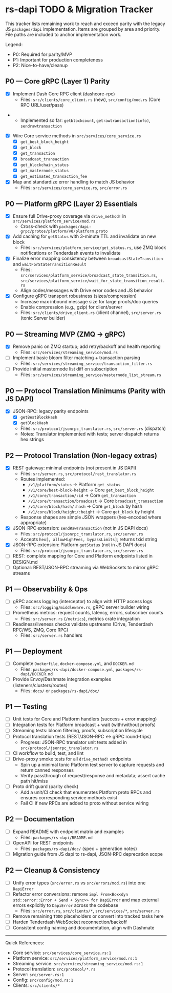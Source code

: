 # rs-dapi TODO & Migration Tracker

This tracker lists remaining work to reach and exceed parity with the legacy JS `packages/dapi` implementation. Items are grouped by area and priority. File paths are included to anchor implementation work.

Legend:
- P0: Required for parity/MVP
- P1: Important for production completeness
- P2: Nice-to-have/cleanup

## P0 — Core gRPC (Layer 1) Parity

- [x] Implement Dash Core RPC client (dashcore-rpc)
  - Files: `src/clients/core_client.rs` (new), `src/config/mod.rs` (Core RPC URL/user/pass)
-  - Implemented so far: `getblockcount`, `getrawtransaction(info)`, `sendrawtransaction`
- [x] Wire Core service methods in `src/services/core_service.rs`
  - [x] `get_best_block_height`
  - [x] `get_block`
  - [x] `get_transaction`
  - [x] `broadcast_transaction`
  - [x] `get_blockchain_status`
  - [x] `get_masternode_status`
  - [x] `get_estimated_transaction_fee`
- [x] Map and standardize error handling to match JS behavior
  - Files: `src/services/core_service.rs`, `src/error.rs`

## P0 — Platform gRPC (Layer 2) Essentials

- [x] Ensure full Drive-proxy coverage via `drive_method!` in `src/services/platform_service/mod.rs`
  - Cross-check with `packages/dapi-grpc/protos/platform/v0/platform.proto`
- [x] Add caching for `getStatus` with 3-minute TTL and invalidate on new block
  - Files: `src/services/platform_service/get_status.rs`, use ZMQ block notifications or Tenderdash events to invalidate
- [x] Finalize error mapping consistency between `broadcastStateTransition` and `waitForStateTransitionResult`
  - Files: `src/services/platform_service/broadcast_state_transition.rs`, `src/services/platform_service/wait_for_state_transition_result.rs`
  - Align codes/messages with Drive error codes and JS behavior
- [x] Configure gRPC transport robustness (sizes/compression)
  - Increase max inbound message size for large proofs/doc queries
  - Enable compression (e.g., gzip) for client/server
  - Files: `src/clients/drive_client.rs` (client channel), `src/server.rs` (tonic Server builder)

## P0 — Streaming MVP (ZMQ → gRPC)

- [x] Remove panic on ZMQ startup; add retry/backoff and health reporting
  - Files: `src/services/streaming_service/mod.rs`
- [ ] Implement basic bloom filter matching + transaction parsing
  - Files: `src/services/streaming_service/transaction_filter.rs`
- [ ] Provide initial masternode list diff on subscription
  - Files: `src/services/streaming_service/masternode_list_stream.rs`

## P0 — Protocol Translation Minimums (Parity with JS DAPI)

- [x] JSON-RPC: legacy parity endpoints
  - [x] `getBestBlockHash`
  - [x] `getBlockHash`
  - Files: `src/protocol/jsonrpc_translator.rs`, `src/server.rs` (dispatch)
  - Notes: Translator implemented with tests; server dispatch returns hex strings

## P2 — Protocol Translation (Non-legacy extras)

- [x] REST gateway: minimal endpoints (not present in JS DAPI)
  - Files: `src/server.rs`, `src/protocol/rest_translator.rs`
  - Routes implemented:
    - `/v1/platform/status` → Platform `get_status`
    - `/v1/core/best-block-height` → Core `get_best_block_height`
    - `/v1/core/transaction/:id` → Core `get_transaction`
    - `/v1/core/transaction/broadcast` → Core `broadcast_transaction`
    - `/v1/core/block/hash/:hash` → Core `get_block` by hash
    - `/v1/core/block/height/:height` → Core `get_block` by height
  - Response shapes are simple JSON wrappers (hex-encoded where appropriate)
- [x] JSON-RPC extension: `sendRawTransaction` (not in JS DAPI docs)
  - Files: `src/protocol/jsonrpc_translator.rs`, `src/server.rs`
  - Accepts `hex[, allowHighFees, bypassLimits]`; returns txid string
- [x] JSON-RPC extension: Platform `getStatus` (not in JS DAPI docs)
  - Files: `src/protocol/jsonrpc_translator.rs`, `src/server.rs`
- [ ] REST: complete mapping for Core and Platform endpoints listed in DESIGN.md
- [ ] Optional: REST/JSON-RPC streaming via WebSockets to mirror gRPC streams

## P1 — Observability & Ops

- [ ] gRPC access logging (interceptor) to align with HTTP access logs
  - Files: `src/logging/middleware.rs`, gRPC server builder wiring
- [ ] Prometheus metrics: request counts, latency, errors, subscriber counts
  - Files: `src/server.rs` (`/metrics`), metrics crate integration
- [ ] Readiness/liveness checks validate upstreams (Drive, Tenderdash RPC/WS, ZMQ, Core RPC)
  - Files: `src/server.rs` handlers

## P1 — Deployment

- [ ] Complete `Dockerfile`, `docker-compose.yml`, and `DOCKER.md`
  - Files: `packages/rs-dapi/docker-compose.yml`, `packages/rs-dapi/DOCKER.md`
- [ ] Provide Envoy/Dashmate integration examples (listeners/clusters/routes)
  - Files: `docs/` or `packages/rs-dapi/doc/`

## P1 — Testing

- [ ] Unit tests for Core and Platform handlers (success + error mapping)
- [ ] Integration tests for Platform broadcast + wait (with/without proofs)
- [ ] Streaming tests: bloom filtering, proofs, subscription lifecycle
- [ ] Protocol translation tests (REST/JSON-RPC ↔ gRPC round-trips)
  - Progress: JSON-RPC translator unit tests added in `src/protocol/jsonrpc_translator.rs`
- [ ] CI workflow to build, test, and lint
- [ ] Drive-proxy smoke tests for all `drive_method!` endpoints
  - Spin up a minimal tonic Platform test server to capture requests and return canned responses
  - Verify passthrough of request/response and metadata; assert cache path hit/miss
- [ ] Proto drift guard (parity check)
  - Add a unit/CI check that enumerates Platform proto RPCs and ensures corresponding service methods exist
  - Fail CI if new RPCs are added to proto without service wiring

## P2 — Documentation

- [ ] Expand README with endpoint matrix and examples
  - Files: `packages/rs-dapi/README.md`
- [ ] OpenAPI for REST endpoints
  - Files: `packages/rs-dapi/doc/` (spec + generation notes)
- [ ] Migration guide from JS dapi to rs-dapi, JSON-RPC deprecation scope

## P2 — Cleanup & Consistency

- [ ] Unify error types (`src/error.rs` vs `src/errors/mod.rs`) into one `DapiError`
- [ ] Refactor error conversions: remove `impl From<Box<dyn std::error::Error + Send + Sync>> for DapiError` and map external errors explicitly to `DapiError` across the codebase
  - Files: `src/error.rs`, `src/clients/*`, `src/services/*`, `src/server.rs`
- [ ] Remove remaining `TODO` placeholders or convert into tracked tasks here
- [ ] Harden Tenderdash WebSocket reconnection/backoff
- [ ] Consistent config naming and documentation, align with Dashmate

---

Quick References:
- Core service: `src/services/core_service.rs:1`
- Platform service: `src/services/platform_service/mod.rs:1`
- Streaming service: `src/services/streaming_service/mod.rs:1`
- Protocol translation: `src/protocol/*.rs`
- Server: `src/server.rs:1`
- Config: `src/config/mod.rs:1`
- Clients: `src/clients/*`
